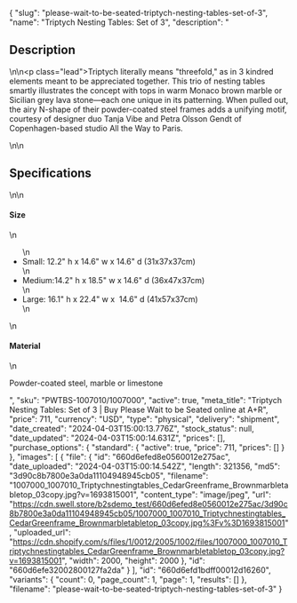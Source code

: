 {
  "slug": "please-wait-to-be-seated-triptych-nesting-tables-set-of-3",
  "name": "Triptych Nesting Tables: Set of 3",
  "description": "<h2>Description</h2>\n<!-- split -->\n<p class=\"lead\">Triptych literally means \"threefold,\" as in 3 kindred elements meant to be appreciated together. This trio of nesting tables smartly illustrates the concept with tops in warm Monaco brown marble or Sicilian grey lava stone—each one unique in its patterning. When pulled out, the airy N-shape of their powder-coated steel frames adds a unifying motif, courtesy of designer duo Tanja Vibe and Petra Olsson Gendt of Copenhagen-based studio All the Way to Paris. </p>\n<!-- split -->\n<h2>Specifications</h2>\n<!-- split -->\n<h4>Size</h4>\n<ul>\n<li>Small: 12.2\" h x 14.6\" w x 14.6\" d (31x37x37cm)</li>\n<li>Medium:14.2\" h x 18.5\" w x 14.6\" d (36x47x37cm)</li>\n<li>Large: 16.1\" h x 22.4\" w x  14.6\" d (41x57x37cm)</li>\n</ul>\n<h4>Material</h4>\n<p>Powder-coated steel, marble or limestone</p>",
  "sku": "PWTBS-1007010/1007000",
  "active": true,
  "meta_title": "Triptych Nesting Tables: Set of 3 | Buy Please Wait to be Seated online at A+R",
  "price": 711,
  "currency": "USD",
  "type": "physical",
  "delivery": "shipment",
  "date_created": "2024-04-03T15:00:13.776Z",
  "stock_status": null,
  "date_updated": "2024-04-03T15:00:14.631Z",
  "prices": [],
  "purchase_options": {
    "standard": {
      "active": true,
      "price": 711,
      "prices": []
    }
  },
  "images": [
    {
      "file": {
        "id": "660d6efed8e0560012e275ac",
        "date_uploaded": "2024-04-03T15:00:14.542Z",
        "length": 321356,
        "md5": "3d90c8b7800e3a0da11104948945cb05",
        "filename": "1007000_1007010_Triptychnestingtables_CedarGreenframe_Brownmarbletabletop_03copy.jpg?v=1693815001",
        "content_type": "image/jpeg",
        "url": "https://cdn.swell.store/b2sdemo_test/660d6efed8e0560012e275ac/3d90c8b7800e3a0da11104948945cb05/1007000_1007010_Triptychnestingtables_CedarGreenframe_Brownmarbletabletop_03copy.jpg%3Fv%3D1693815001",
        "uploaded_url": "https://cdn.shopify.com/s/files/1/0012/2005/1002/files/1007000_1007010_Triptychnestingtables_CedarGreenframe_Brownmarbletabletop_03copy.jpg?v=1693815001",
        "width": 2000,
        "height": 2000
      },
      "id": "660d6efe32002800127fa2da"
    }
  ],
  "id": "660d6efd1bdff00012d16260",
  "variants": {
    "count": 0,
    "page_count": 1,
    "page": 1,
    "results": []
  },
  "filename": "please-wait-to-be-seated-triptych-nesting-tables-set-of-3"
}
